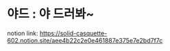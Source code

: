 # 야드 : 야 드러봐~

notion link: https://solid-casquette-602.notion.site/aee4b22c2e0e461887e375e7e2bd7f7c
